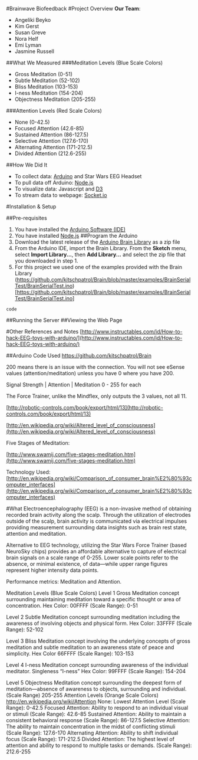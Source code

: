 
#Brainwave Biofeedback
#Project Overview
**Our Team**:

- Angeliki Beyko
- Kim Gerst
- Susan Greve
- Nora Helf
- Emi Lyman
- Jasmine Russell

##What We Measured
###Meditation Levels (Blue Scale Colors)

- Gross Meditation (0-51)
- Subtle Meditation (52-102)
- Bliss Meditation (103-153)
- I-ness Meditation (154-204)
- Objectness Meditation (205-255)

###Attention Levels (Red Scale Colors)

- None (0-42.5)
- Focused Attention (42.6-85)
- Sustained Attention (86-127.5)
- Selective Attention (127.6-170)
- Alternating Attention (171-212.5)
- Divided Attention (212.6-255)

##How We Did It

- To collect data: [Arduino](http://www.arduino.cc/) and Star Wars EEG Headset
- To pull data off Arduino: [Node.js](https://nodejs.org/)
- To visualize data: Javascript and [D3](http://d3js.org/)
- To stream data to webpage: [Socket.io](http://socket.io/)

#Installation & Setup

##Pre-requisites
1. You have installed the [Arduino Software (IDE)](https://www.arduino.cc/en/Main/Software)
2. You have installed [Node.js](https://nodejs.org)
##Program the Arduino
1. Download the latest release of the [Arduino Brain Library](https://github.com/kitschpatrol/Brain/releases) as a zip file
2. From the Arduino IDE, import the Brain Library. From the **Sketch** menu, select **Import Library...**, then **Add Library...** and select the zip file that you downloaded in step 1.
3. For this project we used one of the examples provided with the Brain Library (https://github.com/kitschpatrol/Brain/blob/master/examples/BrainSerialTest/BrainSerialTest.ino)[https://github.com/kitschpatrol/Brain/blob/master/examples/BrainSerialTest/BrainSerialTest.ino]
```
code
```
##Running the Server
##Viewing the Web Page

#Other References and Notes
[http://www.instructables.com/id/How-to-hack-EEG-toys-with-arduino/](http://www.instructables.com/id/How-to-hack-EEG-toys-with-arduino/)

##Arduino Code Used
https://github.com/kitschpatrol/Brain

200 means there is an issue with the connection. You will not see eSense values (attention/meditation) unless you have 0 where you have 200.

Signal Strength | Attention | Meditation
0 - 255 for each

The Force Trainer, unlike the Mindflex, only outputs the 3 values, not all 11.

[http://robotic-controls.com/book/export/html/13](http://robotic-controls.com/book/export/html/13)

[http://en.wikipedia.org/wiki/Altered_level_of_consciousness](http://en.wikipedia.org/wiki/Altered_level_of_consciousness)

Five Stages of Meditation:

[http://www.swamij.com/five-stages-meditation.htm](http://www.swamij.com/five-stages-meditation.htm)

Technology Used:
[http://en.wikipedia.org/wiki/Comparison_of_consumer_brain%E2%80%93computer_interfaces](http://en.wikipedia.org/wiki/Comparison_of_consumer_brain%E2%80%93computer_interfaces)

#What
Electroencephalography (EEG) is a non-invasive method of obtaining recorded brain activity along the scalp. Through the utilization of electrodes outside of the scalp, brain activity is communicated via electrical impulses providing measurement surrounding data insights such as brain rest state, attention and meditation.  
 
Alternative to EEG technology, utilizing the Star Wars Force Trainer (based NeuroSky chips) provides an affordable alternative to capture of electrical brain signals on a scale range of 0-255. Lower scale points refer to the absence, or minimal existence, of data—while upper range figures represent higher intensity data points.
 
Performance metrics: Meditation and Attention.
 
Meditation Levels (Blue Scale Colors)
Level 1 Gross Meditation concept surrounding maintaining meditation toward a specific thought or area of concentration. Hex Color: 00FFFF (Scale Range): 0-51
 
Level 2 Subtle Meditation concept surrounding meditation including the awareness of involving objects and physical form. Hex Color: 33FFFF (Scale Range): 52-102
 
Level 3 Bliss Meditation concept involving the underlying concepts of gross meditation and subtle meditation to an awareness state of peace and simplicity. Hex Color 66FFFF (Scale Range): 103-153
 
Level 4 I-ness Meditation concept surrounding awareness of the individual meditator. Singleness “I-ness” Hex Color: 99FFFF (Scale Range): 154-204
 
Level 5 Objectness Meditation concept surrounding the deepest form of meditation—absence of awareness to objects, surrounding and individual. (Scale Range) 205-255 
Attention Levels (Orange Scale Colors)
http://en.wikipedia.org/wiki/Attention 
None: Lowest Attention Level (Scale Range): 0-42.5
Focused Attention: Ability to respond to an individual visual or stimuli (Scale Range): 42.6-85
Sustained Attention: Ability to maintain a consistent behavioral response (Scale Range): 86-127.5
Selective Attention: The ability to maintain concentration in the midst of conflicting stimuli (Scale Range): 127.6-170
Alternating Attention: Ability to shift individual focus (Scale Range): 171-212.5
Divided Attention: The highest level of attention and ability to respond to multiple tasks or demands. (Scale Range): 212.6-255
